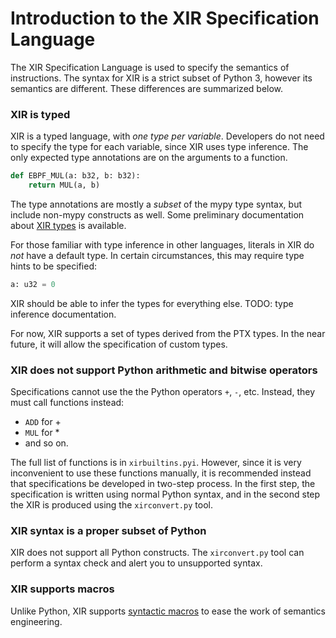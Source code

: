 <!--
SPDX-FileCopyrightText: 2021,2023 University of Rochester

SPDX-License-Identifier: MIT
-->

# Introduction to the XIR Specification Language

The XIR Specification Language is used to specify the semantics of
instructions. The syntax for XIR is a strict subset of Python 3,
however its semantics are different. These differences are summarized
below.

### XIR is typed

XIR is a typed language, with *one type per variable*. Developers do not
need to specify the type for each variable, since XIR uses type
inference. The only expected type annotations are on the arguments
to a function.

```python
def EBPF_MUL(a: b32, b: b32):
    return MUL(a, b)
```

The type annotations are mostly a _subset_ of the mypy type
syntax, but include non-mypy constructs as well. Some preliminary documentation about [XIR types](../types) is available.

For those familiar with type inference in other languages, literals in
XIR do _not_ have a default type. In certain circumstances, this may
require type hints to be specified:

```python
a: u32 = 0
```

XIR should be able to infer the types for everything else. TODO: type inference documentation.

For now, XIR supports a set of types derived from the PTX types. In
the near future, it will allow the specification of custom types.

### XIR does not support Python arithmetic and bitwise operators

Specifications cannot use the the Python operators `+`, `-`,
etc. Instead, they must call functions instead:

  - `ADD` for +
  - `MUL` for *
  - and so on.

The full list of functions is in `xirbuiltins.pyi`. However, since it
is very inconvenient to use these functions manually, it is
recommended instead that specifications be developed in two-step
process. In the first step, the specification is written using normal
Python syntax, and in the second step the XIR is produced using the
`xirconvert.py` tool.


### XIR syntax is a proper subset of Python

XIR does not support all Python constructs. The `xirconvert.py` tool
can perform a syntax check and alert you to unsupported syntax.

### XIR supports macros

Unlike Python, XIR supports [syntactic macros](../macros) to ease the work of semantics engineering.
